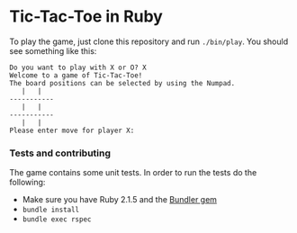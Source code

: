 # Tic-Tac-Toe in Ruby

To play the game, just clone this repository and run `./bin/play`. You should see something like this:

    Do you want to play with X or O? X
    Welcome to a game of Tic-Tac-Toe!
    The board positions can be selected by using the Numpad.
       |   |
    -----------
       |   |
    -----------
       |   |
    Please enter move for player X:

### Tests and contributing

The game contains some unit tests. In order to run the tests do the following:

- Make sure you have Ruby 2.1.5 and the [Bundler gem](http://bundler.io)
- `bundle install`
- `bundle exec rspec`
